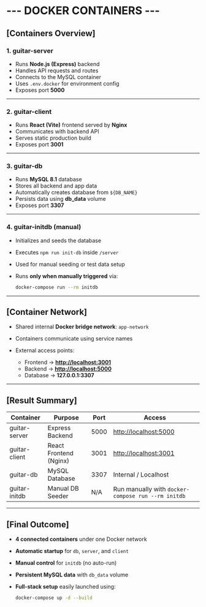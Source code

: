# --- DOCKER CONTAINERS ---

## [Containers Overview]

### 1. **guitar-server**

* Runs **Node.js (Express)** backend
* Handles API requests and routes
* Connects to the MySQL container
* Uses `.env.docker` for environment config
* Exposes port **5000**

---

### 2. **guitar-client**

* Runs **React (Vite)** frontend served by **Nginx**
* Communicates with backend API
* Serves static production build
* Exposes port **3001**

---

### 3. **guitar-db**

* Runs **MySQL 8.1** database
* Stores all backend and app data
* Automatically creates database from `${DB_NAME}`
* Persists data using **db_data** volume
* Exposes port **3307**

---

### 4. **guitar-initdb (manual)**

* Initializes and seeds the database
* Executes `npm run init-db` inside `/server`
* Used for manual seeding or test data setup
* Runs **only when manually triggered** via:

  ```bash
  docker-compose run --rm initdb
  ```

---

## [Container Network]

* Shared internal **Docker bridge network**: `app-network`
* Containers communicate using service names
* External access points:

  * Frontend → **[http://localhost:3001](http://localhost:3001)**
  * Backend → **[http://localhost:5000](http://localhost:5000)**
  * Database → **127.0.0.1:3307**

---

## [Result Summary]

| Container     | Purpose                | Port | Access                                             |
| ------------- | ---------------------- | ---- | -------------------------------------------------- |
| guitar-server | Express Backend        | 5000 | [http://localhost:5000](http://localhost:5000)     |
| guitar-client | React Frontend (Nginx) | 3001 | [http://localhost:3001](http://localhost:3001)     |
| guitar-db     | MySQL Database         | 3307 | Internal / Localhost                               |
| guitar-initdb | Manual DB Seeder       | N/A  | Run manually with `docker-compose run --rm initdb` |

---

## [Final Outcome]

* **4 connected containers** under one Docker network
* **Automatic startup** for `db`, `server`, and `client`
* **Manual control** for `initdb` (no auto-run)
* **Persistent MySQL data** with `db_data` volume
* **Full-stack setup** easily launched using:

  ```bash
  docker-compose up -d --build
  ```

